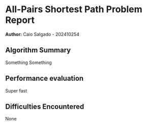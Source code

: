# All-Pairs Shortest Path Problem Report

**Author:** Caio Salgado - 202410254

## Algorithm Summary

Something Something

## Performance evaluation

Super fast

## Difficulties Encountered

None
